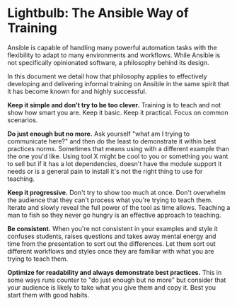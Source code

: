 # Lightbulb: The Ansible Way of Training

Ansible is capable of handling many powerful automation tasks with the flexibility to adapt to many environments and workflows. While Ansible is not specifically opinionated software, a philosophy behind its design.

In this document we detail how that philosophy applies to effectively developing and delivering informal training on Ansible in the same spirit that it has become known for and highly successful.

**Keep it simple and don't try to be too clever.** Training is to teach and not show how smart you are. Keep it basic. Keep it practical. Focus on common scenarios.

**Do just enough but no more.** Ask yourself "what am I trying to communicate here?" and then do the least to demonstrate it within best practices norms. Sometimes that means using with a different example than the one you'd like. Using tool X might be cool to you or something you want to sell but if it has a lot dependencies, doesn't have the module support it needs or is a general pain to install it's not the right thing to use for teaching.

**Keep it progressive.** Don't try to show too much at once. Don't overwhelm the audience that they can't process what you're trying to teach them. Iterate and slowly reveal the full power of the tool as time allows. Teaching a man to fish so they never go hungry is an effective approach to teaching.

**Be consistent.** When you're not consistent in your examples and style it confuses students, raises questions and takes away mental energy and time from the presentation to sort out the differences. Let them sort out different workflows and styles once they are familiar with what you are trying to teach them.

**Optimize for readability and always demonstrate best practices.** This in some ways runs counter to "do just enough but no more" but consider that your audience is likely to take what you give them and copy it. Best you start them with good habits.
